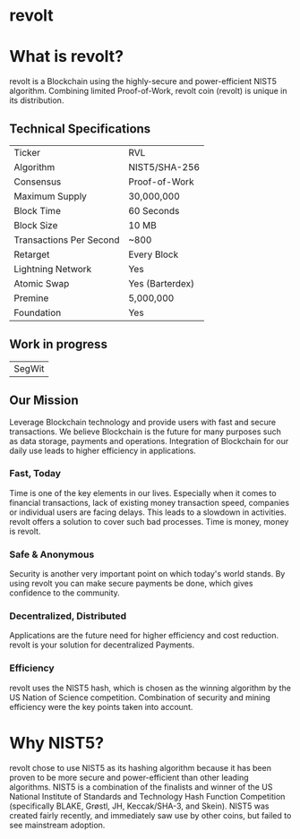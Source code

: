 # revolt

# What is revolt?
revolt is a Blockchain using the highly-secure and power-efficient NIST5 algorithm. Combining limited Proof-of-Work, revolt coin (revolt) is unique in its distribution. 

<a name="specifications"></a>
## Technical Specifications
<table>
<tr> <td>Ticker</td><td>RVL</td></tr>
<tr> <td>Algorithm</td><td>NIST5/SHA-256</td></tr>
<tr> <td>Consensus</td><td>Proof-of-Work</td></tr>
<tr> <td>Maximum Supply</td><td>30,000,000 </td></tr>
<tr> <td>Block Time</td><td>60 Seconds</td></tr>
<tr> <td>Block Size</td><td>10 MB</td></tr>
<tr> <td>Transactions Per Second</td><td>~800</td></tr>
<tr> <td>Retarget</td><td>Every Block</td></tr>
<tr> <td>Lightning Network</td><td>Yes</td></tr>
<tr> <td>Atomic Swap</td><td>Yes (Barterdex)</td></tr>
<tr> <td>Premine</td><td>5,000,000</td></tr>
<tr> <td>Foundation</td><td>Yes</td></tr>
</table>

## Work in progress
<table>
<tr> <td>SegWit</td></tr>
</table>

## Our Mission
Leverage Blockchain technology and provide users with fast and secure transactions.
We believe Blockchain is the future for many purposes such as data storage, payments and operations. Integration of Blockchain for our daily use leads to higher efficiency in applications.

### Fast, Today
Time is one of the key elements in our lives. Especially when it comes to financial transactions, lack of existing money transaction speed, companies or individual users are facing delays. This leads to a slowdown in activities. revolt offers a solution to cover such bad processes. Time is money, money is revolt.

### Safe & Anonymous
Security is another very important point on which today's world stands. By using revolt you can make secure payments be done, which gives confidence to the community.

### Decentralized, Distributed
Applications are the future need for higher efficiency and cost reduction. revolt is your solution for decentralized Payments.

### Efficiency
revolt uses the NIST5 hash, which is chosen as the winning algorithm by the US Nation of Science competition. Combination of security and mining efficiency were the key points taken into account.

# Why NIST5?
revolt chose to use NIST5 as its hashing algorithm because it has been proven to be more secure and power-efficient than other leading algorithms. NIST5 is a combination of the finalists and winner of the US National Institute of Standards and Technology Hash Function Competition (specifically BLAKE, Grøstl, JH, Keccak/SHA-3, and Skein). NIST5 was created fairly recently, and immediately saw use by other coins, but failed to see mainstream adoption.